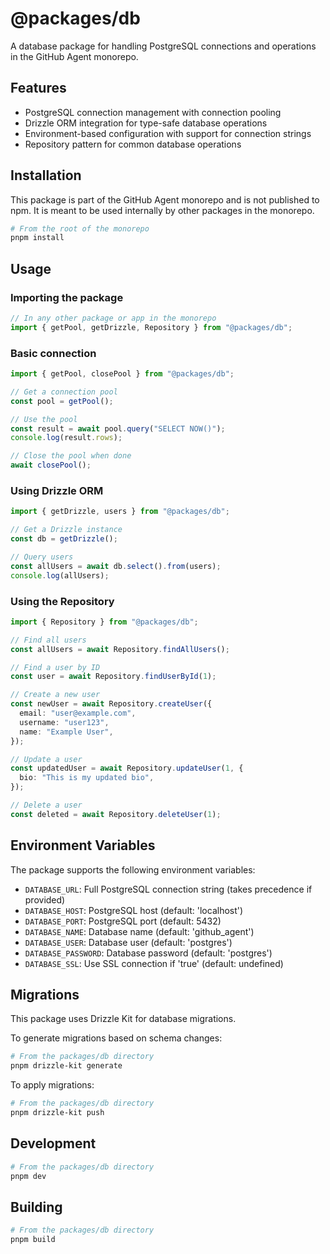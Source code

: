 # @packages/db

A database package for handling PostgreSQL connections and operations in the GitHub Agent monorepo.

## Features

- PostgreSQL connection management with connection pooling
- Drizzle ORM integration for type-safe database operations
- Environment-based configuration with support for connection strings
- Repository pattern for common database operations

## Installation

This package is part of the GitHub Agent monorepo and is not published to npm. It is meant to be used internally by other packages in the monorepo.

```sh
# From the root of the monorepo
pnpm install
```

## Usage

### Importing the package

```typescript
// In any other package or app in the monorepo
import { getPool, getDrizzle, Repository } from "@packages/db";
```

### Basic connection

```typescript
import { getPool, closePool } from "@packages/db";

// Get a connection pool
const pool = getPool();

// Use the pool
const result = await pool.query("SELECT NOW()");
console.log(result.rows);

// Close the pool when done
await closePool();
```

### Using Drizzle ORM

```typescript
import { getDrizzle, users } from "@packages/db";

// Get a Drizzle instance
const db = getDrizzle();

// Query users
const allUsers = await db.select().from(users);
console.log(allUsers);
```

### Using the Repository

```typescript
import { Repository } from "@packages/db";

// Find all users
const allUsers = await Repository.findAllUsers();

// Find a user by ID
const user = await Repository.findUserById(1);

// Create a new user
const newUser = await Repository.createUser({
  email: "user@example.com",
  username: "user123",
  name: "Example User",
});

// Update a user
const updatedUser = await Repository.updateUser(1, {
  bio: "This is my updated bio",
});

// Delete a user
const deleted = await Repository.deleteUser(1);
```

## Environment Variables

The package supports the following environment variables:

- `DATABASE_URL`: Full PostgreSQL connection string (takes precedence if provided)
- `DATABASE_HOST`: PostgreSQL host (default: 'localhost')
- `DATABASE_PORT`: PostgreSQL port (default: 5432)
- `DATABASE_NAME`: Database name (default: 'github_agent')
- `DATABASE_USER`: Database user (default: 'postgres')
- `DATABASE_PASSWORD`: Database password (default: 'postgres')
- `DATABASE_SSL`: Use SSL connection if 'true' (default: undefined)

## Migrations

This package uses Drizzle Kit for database migrations.

To generate migrations based on schema changes:

```sh
# From the packages/db directory
pnpm drizzle-kit generate
```

To apply migrations:

```sh
# From the packages/db directory
pnpm drizzle-kit push
```

## Development

```sh
# From the packages/db directory
pnpm dev
```

## Building

```sh
# From the packages/db directory
pnpm build
```
